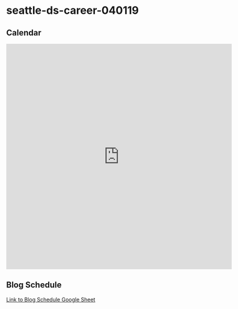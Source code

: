 # seattle-ds-career-040119

## Calendar
<iframe src="https://calendar.google.com/calendar/embed?mode=AGENDA&amp;height=600&amp;wkst=2&amp;hl=en&amp;bgcolor=%23FFFFFF&amp;src=flatironschool.com_cv7eo6febof3d2liruspmibgbk%40group.calendar.google.com&amp;color=%238C500B&amp;ctz=America%2FLos_Angeles" style="border-width:0 width:auto" width=
"600" height="600" frameborder="0" scrolling="no"></iframe>

## Blog Schedule
[Link to Blog Schedule Google Sheet](https://docs.google.com/spreadsheets/d/1naGaeDJ1Te4bYx5O7R-nRFLXIX_C5mQABB30zt3Aps4/edit?usp=sharing)

<!--
## Module 1 💙 + 💻
| Topic            | Code                |
| -----            | ----                |
| 1. Topic of the Lecture | [Code](<URL Goes Here>) |
| 2. Topic of the Lecture | [Code](<URL Goes Here>) |
-->

